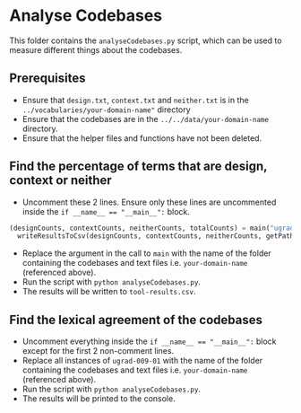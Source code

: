 # Analyse Codebases

This folder contains the `analyseCodebases.py` script, which can be used to measure different things about the codebases.

## Prerequisites

- Ensure that `design.txt`, `context.txt` and `neither.txt` is in the `../vocabularies/your-domain-name"` directory
- Ensure that the codebases are in the `../../data/your-domain-name` directory.
- Ensure that the helper files and functions have not been deleted.

## Find the percentage of terms that are design, context or neither

- Uncomment these 2 lines. Ensure only these lines are uncommented inside the `if __name__ == "__main__":` block.

```python
(designCounts, contextCounts, neitherCounts, totalCounts) = main("ugrad-009-01")
  writeResultsToCsv(designCounts, contextCounts, neitherCounts, getPath("tool-results.csv"))
```

- Replace the argument in the call to `main` with the name of the folder containing the codebases and text files i.e. `your-domain-name` (referenced above).
- Run the script with `python analyseCodebases.py`.
- The results will be written to `tool-results.csv`.

## Find the lexical agreement of the codebases

- Uncomment everything inside the `if __name__ == "__main__":` block except for the first 2 non-comment lines.
- Replace all instances of `ugrad-009-01` with the name of the folder containing the codebases and text files i.e. `your-domain-name` (referenced above).
- Run the script with `python analyseCodebases.py`.
- The results will be printed to the console.
